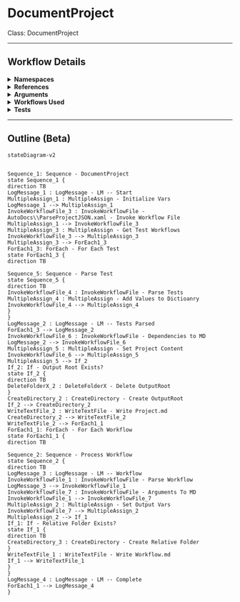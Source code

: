 # DocumentProject
Class: DocumentProject



<hr />

## Workflow Details
<details>
    <summary>
    <b>Namespaces</b>
    </summary>
    
- System.Activities
- System.Activities.Statements
- System
- System.Collections
- System.Collections.Generic
- System.Collections.ObjectModel
- System.Data
- System.Linq
- UiPath.Core.Activities
- System.Reflection
- System.IO
- System.Runtime.Serialization
- UiPath.Platform.ResourceHandling
- System.ComponentModel
- System.Xml.Serialization
- System.ComponentModel
- System.Xml.Serialization
- UiPath.Core
- GlobalVariablesNamespace
- GlobalConstantsNamespace


</details>
<details>
    <summary>
    <b>References</b>
    </summary>

- Microsoft.CSharp
- Microsoft.VisualBasic
- Microsoft.Win32.Primitives
- NPOI
- PresentationFramework
- System
- System.Activities
- System.Collections
- System.Collections.Immutable
- System.ComponentModel
- System.ComponentModel.EventBasedAsync
- System.ComponentModel.Primitives
- System.ComponentModel.TypeConverter
- System.Configuration.ConfigurationManager
- System.Console
- System.Core
- System.Data
- System.Data.Common
- System.Data.SqlClient
- System.IO.FileSystem.AccessControl
- System.IO.FileSystem.DriveInfo
- System.IO.FileSystem.Watcher
- System.IO.Packaging
- System.Linq
- System.Linq.Expressions
- System.Linq.Parallel
- System.Linq.Queryable
- System.Memory
- System.Memory.Data
- System.ObjectModel
- System.Private.CoreLib
- System.Private.DataContractSerialization
- System.Private.ServiceModel
- System.Private.Uri
- System.Private.Xml
- System.Private.Xml.Linq
- System.Reflection.DispatchProxy
- System.Reflection.Metadata
- System.Reflection.TypeExtensions
- System.Runtime.Serialization
- System.Runtime.Serialization.Formatters
- System.Runtime.Serialization.Primitives
- System.Security.Permissions
- System.ServiceModel
- System.ServiceModel.Activities
- System.Xaml
- System.Xml
- System.Xml.Linq
- System.Xml.ReaderWriter
- UiPath.Platform
- UiPath.Studio.Constants
- UiPath.System.Activities
- UiPath.System.Activities.Design
- UiPath.System.Activities.ViewModels
- UiPath.Workflow
- WindowsBase


</details>
<details>
    <summary>
    <b>Arguments</b>
    </summary>

| Name | Direction | Type | Description |
|  --- | --- | --- | ---  |

    
</details>
<details>
    <summary>
    <b>Workflows Used</b>
    </summary>

- C:\Users\eyash\Documents\UiPath\LazyFramework\AutoDocs\ParseProjectJSON.xaml
- C:\Users\eyash\Documents\UiPath\LazyFramework\AutoDocs\ParseWorkflow.xaml
- C:\Users\eyash\Documents\UiPath\LazyFramework\AutoDocs\DataTableToMarkdown.xaml

    
</details>
<details>
    <summary>
    <b>Tests</b>
    </summary>



    
</details>

<hr />

## Outline (Beta)

```mermaid
stateDiagram-v2


Sequence_1: Sequence - DocumentProject
state Sequence_1 {
direction TB
LogMessage_1 : LogMessage - LM -- Start
MultipleAssign_1 : MultipleAssign - Initialize Vars
LogMessage_1 --> MultipleAssign_1
InvokeWorkflowFile_3 : InvokeWorkflowFile - AutoDocs\\ParseProjectJSON.xaml - Invoke Workflow File
MultipleAssign_1 --> InvokeWorkflowFile_3
MultipleAssign_3 : MultipleAssign - Get Test Workflows
InvokeWorkflowFile_3 --> MultipleAssign_3
MultipleAssign_3 --> ForEach1_3
ForEach1_3: ForEach - For Each Test
state ForEach1_3 {
direction TB

Sequence_5: Sequence - Parse Test
state Sequence_5 {
direction TB
InvokeWorkflowFile_4 : InvokeWorkflowFile - Parse Tests
MultipleAssign_4 : MultipleAssign - Add Values to Dictioanry
InvokeWorkflowFile_4 --> MultipleAssign_4
}
}
LogMessage_2 : LogMessage - LM -- Tests Parsed
ForEach1_3 --> LogMessage_2
InvokeWorkflowFile_6 : InvokeWorkflowFile - Dependencies to MD
LogMessage_2 --> InvokeWorkflowFile_6
MultipleAssign_5 : MultipleAssign - Set Project Content
InvokeWorkflowFile_6 --> MultipleAssign_5
MultipleAssign_5 --> If_2
If_2: If - Output Root Exists?
state If_2 {
direction TB
DeleteFolderX_2 : DeleteFolderX - Delete OutputRoot
}
CreateDirectory_2 : CreateDirectory - Create OutputRoot
If_2 --> CreateDirectory_2
WriteTextFile_2 : WriteTextFile - Write Project.md
CreateDirectory_2 --> WriteTextFile_2
WriteTextFile_2 --> ForEach1_1
ForEach1_1: ForEach - For Each Workflow
state ForEach1_1 {
direction TB

Sequence_2: Sequence - Process Workflow
state Sequence_2 {
direction TB
LogMessage_3 : LogMessage - LM -- Workflow
InvokeWorkflowFile_1 : InvokeWorkflowFile - Parse Workflow
LogMessage_3 --> InvokeWorkflowFile_1
InvokeWorkflowFile_7 : InvokeWorkflowFile - Arguments To MD
InvokeWorkflowFile_1 --> InvokeWorkflowFile_7
MultipleAssign_2 : MultipleAssign - Set Output Vars
InvokeWorkflowFile_7 --> MultipleAssign_2
MultipleAssign_2 --> If_1
If_1: If - Relative Folder Exists?
state If_1 {
direction TB
CreateDirectory_3 : CreateDirectory - Create Relative Folder
}
WriteTextFile_1 : WriteTextFile - Write Workflow.md
If_1 --> WriteTextFile_1
}
}
LogMessage_4 : LogMessage - LM -- Complete
ForEach1_1 --> LogMessage_4
}
```